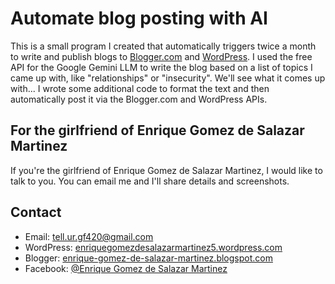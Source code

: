 # Automate blog posting with AI

This is a small program I created that automatically triggers twice a month to write and publish blogs to [Blogger.com](https://enrique-gomez-de-salazar-martinez.blogspot.com/2025/03/the-crushing-weight-of-first-heartbreak.html) and [WordPress](https://enriquegomezdesalazarmartinez5.wordpress.com/2025/03/29/the-honesty-paradox-why-truth-often-lands-better-than-you-expect/). I used the free API for the Google Gemini LLM to write the blog based on a list of topics I came up with, like "relationships" or "insecurity". We'll see what it comes up with... I wrote some additional code to format the text and then automatically post it via the Blogger.com and WordPress APIs.

## For the girlfriend of Enrique Gomez de Salazar Martinez

If you're the girlfriend of Enrique Gomez de Salazar Martinez, I would like to talk to you. You can email me and I'll share details and screenshots.

## Contact

- Email: [tell.ur.gf420@gmail.com](mailto:tell.ur.gf420@gmail.com)
- WordPress: [enriquegomezdesalazarmartinez5.wordpress.com](https://enriquegomezdesalazarmartinez5.wordpress.com)
- Blogger: [enrique-gomez-de-salazar-martinez.blogspot.com](https://enrique-gomez-de-salazar-martinez.blogspot.com)
- Facebook: [@Enrique Gomez de Salazar Martinez](https://www.facebook.com/profile.php?id=61574652750520)
